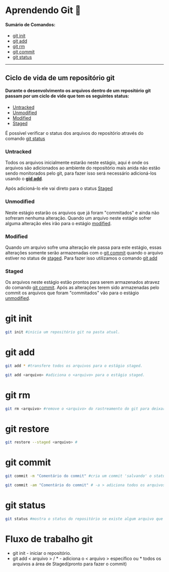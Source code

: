 # Aprendendo Git :squid:

#### Sumário de Comandos:

- [git init](#git-init)
- [git add](#git-add[)
- [git rm](#git-rm)
- [git commit](#git-commit)
- [git status](#git-status)

<hr>

## Ciclo de vida de um repositório git

#### Durante o desenvolvimento os arquivos dentro de um repositório git  passam por um ciclo de vide que tem os seguintes status:

- [Untracked](#untracked)
- [Unmodified](#unmodified)
- [Modified](#modified)
- [Staged](#staged)



É possível verificar o status dos arquivos do repositório através do comando [git status](#git-status)

### Untracked

Todos os arquivos inicialmente estarão neste estágio, aqui é onde os arquivos são adicionados ao ambiente do repositório mais anida não estão sendo monitorados pelo git, para fazer isso será necessário adicioná-los usando o **[gid add](#git-add)**.

Após adicioná-lo ele vai direto para o status [Staged](#staged)

### Unmodified

Neste estágio estarão os arquivos que já foram "commitados" e ainda não sofreram nenhuma alteração. Quando um arquivo neste estágio sofrer alguma alteração eles irão para o estágio [modified](#modified).

### Modified

Quando um arquivo sofre uma alteração ele passa para este estágio, essas alterações somente serão armazenadas com o [git commit](#git-commit) quando o arquivo estiver  no status de [staged](#staged). Para fazer isso utilizamos o comando [git add](#git-add)

### Staged

Os arquivos neste estágio estão prontos para serem armazenados atravez do comando [git commit](#git-commit). Após as alterações terem sido armazenadas pelo commit os arquivos que foram "commitados" vão para o estágio [unmodified](#unmodified).

# git init

```bash
git init #inicia um repositório git na pasta atual.
```

# git add

```bash
git add * #transfere todos os arquivos para o estágio staged.
```

```bash
git add <arquivo> #adiciona o <arquivo> para o estágio staged.
```

# git rm

```bash
git rm <arquivo> #remove o <arquivo> do rastreamento do git para deixar de gerenciar mudancas e incluir em commits.
```

# git restore

```bash
git restore --staged <arquivo> #
```

# git commit

```bash
git commit -m "Comentário do commit" #cria um commit 'salvando' o status do projeto. -m > especifica a mensagem, uma breve descrição das modificações.

git commit -am "Comentário do commit" # -a > adiciona todos os arquivos ao commit.
```

# git status

```bash
git status #mostra o status do repositório se existe algum arquivo que não está sendo rastreado, arquivos modificados, deletados, mostra de maneira geral o status de todo o repositório.
```





# Fluxo de trabalho git

- git init - iniciar o repositório.
- git add < arquivo > / * - adiciona o < arquivo > específico ou * todos os arquivos a área de Staged(pronto para fazer o commit)